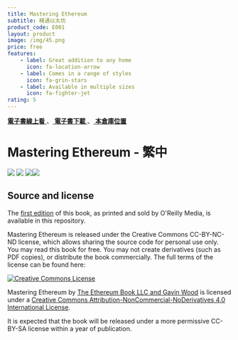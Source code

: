 ```yaml
---
title: Mastering Ethereum
subtitle: 精通以太坊
product_code: E001
layout: product
image: /img/45.png
price: free
features:
    - label: Great addition to any home
      icon: fa-location-arrow
    - label: Comes in a range of styles
      icon: fa-grin-stars
    - label: Available in multiple sizes
      icon: fa-fighter-jet
rating: 5
---
```


[ **電子書線上看** ](https://cypherpunks-core.github.io/ethereumbook_zh/)、[ **電子書下載** ](https://github.com/cypherpunks-core/ethereumbook_zh/releases)、[ **本倉庫位置** ](https://github.com/cypherpunks-core/ethereumbook_zh)

# Mastering Ethereum - 繁中

[![](https://camo.githubusercontent.com/23ff8d0666e35665a64014eb8d0c2d00b69a91dc/68747470733a2f2f696d672e736869656c64732e696f2f62616467652f4c616e67756167652d547261646974696f6e616c2532304368696e6573652d6f72616e67652e737667)](https://camo.githubusercontent.com/23ff8d0666e35665a64014eb8d0c2d00b69a91dc/68747470733a2f2f696d672e736869656c64732e696f2f62616467652f4c616e67756167652d547261646974696f6e616c2532304368696e6573652d6f72616e67652e737667) [![](https://camo.githubusercontent.com/a0fd66f42bfdf4a4437054a894bab998e07362c2/68747470733a2f2f696d672e736869656c64732e696f2f62616467652f417574686f722d61616e746f6e6f702d79656c6c6f77677265656e2e737667)](https://github.com/aantonop) [![](https://camo.githubusercontent.com/60838ea09bfd18d1f4806ffd4d6fe77d0b4590ca/68747470733a2f2f696d672e736869656c64732e696f2f62616467652f5472616e736c61746f722d696e6f7574636f64652d6c69676874677265792e737667)](https://github.com/inoutcode)[![](https://camo.githubusercontent.com/b720fa89b737ac01a67f2a65d4bbfe8443ccc88a/68747470733a2f2f7472617669732d63692e6f72672f63797068657270756e6b732d636f72652f657468657265756d626f6f6b5f7a682e7376673f6272616e63683d6d6173746572)](https://travis-ci.org/cypherpunks-core/ethereumbook_zh)

## Source and license

The [first edition](https://github.com/ethereumbook/ethereumbook/tree/first_edition_first_print) of this book, as printed and sold by O'Reilly Media, is available in this repository.

Mastering Ethereum is released under the Creative Commons CC-BY-NC-ND license, which allows sharing the source code for personal use only. You may read this book for free. You may not create derivatives (such as PDF copies), or distribute the book commercially. The full terms of the license can be found here:

[![Creative Commons License](https://camo.githubusercontent.com/777429797f9180579ed59a4f95d148a0c213dfa8/68747470733a2f2f692e6372656174697665636f6d6d6f6e732e6f72672f6c2f62792d6e632d6e642f342e302f38387833312e706e67)](https://creativecommons.org/licenses/by-nc-nd/4.0/)

Mastering Ethereum by [The Ethereum Book LLC and Gavin Wood](https://antonopoulos.com/) is licensed under a [Creative Commons Attribution-NonCommercial-NoDerivatives 4.0 International License](http://creativecommons.org/licenses/by-nc-nd/4.0/).

It is expected that the book will be released under a more permissive CC-BY-SA license within a year of publication. 
